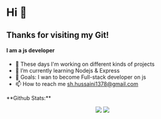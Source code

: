 <h1>  Hi 👋</h1>
<h2> Thanks for visiting my Git!</h2>
<h4>I am a js developer</h4>
<ul>
    <li>🔭 These days I'm working on different kinds of projects</li>
    <li>🌱 I’m currently learning Nodejs & Express</li>
    <li>🎯 Goals: I wan to become Full-stack developer on js</li>
    <li>📫 How to reach me <a href="mailto:sh.hussaini1378@gmail.com">sh.hussaini1378@gmail.com</a></li>
</ul>
**Github Stats:**

<p align="center">
  
  <img src="https://SayedHassan-Hussain/github-readme-stats">
  <img src="https://github-readme-stats.vercel.app/api/top-langs/?username=SayedHassan-Hussaini&theme=dracula">

</p>

<!--
**SayedHassan-Hussaini/SayedHassan-Hussaini** is a ✨ _special_ ✨ repository because its `README.md` (this file) appears on your GitHub profile.

Here are some ideas to get you started:

- 🔭 These days I'm working on different kinds of projects
- 🌱 I’m currently learning Nodejs ...
- 👯 I’m looking to collaborate on ...
- 🤔 I’m looking for help with ...
- 💬 Ask me about ...
- 📫 How to reach me: ...
- 😄 Pronouns: ...
- ⚡ Fun fact: ...
-->
